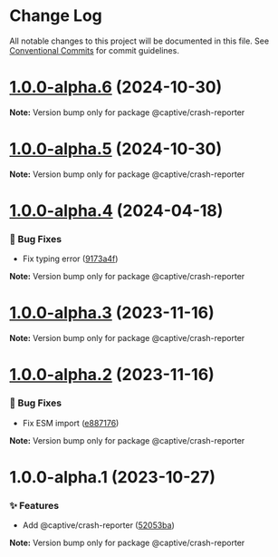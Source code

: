 # Change Log

All notable changes to this project will be documented in this file.
See [Conventional Commits](https://conventionalcommits.org) for commit guidelines.

# [1.0.0-alpha.6](https://github.com/Captive-Studio/es-packages/compare/@captive/crash-reporter@1.0.0-alpha.5...@captive/crash-reporter@1.0.0-alpha.6) (2024-10-30)

**Note:** Version bump only for package @captive/crash-reporter

# [1.0.0-alpha.5](https://github.com/Captive-Studio/es-packages/compare/@captive/crash-reporter@1.0.0-alpha.4...@captive/crash-reporter@1.0.0-alpha.5) (2024-10-30)

**Note:** Version bump only for package @captive/crash-reporter

# [1.0.0-alpha.4](https://github.com/Captive-Studio/es-packages/compare/@captive/crash-reporter@1.0.0-alpha.3...@captive/crash-reporter@1.0.0-alpha.4) (2024-04-18)

### 🐛 Bug Fixes

- Fix typing error ([9173a4f](https://github.com/Captive-Studio/es-packages/commit/9173a4f))

**Note:** Version bump only for package @captive/crash-reporter

# [1.0.0-alpha.3](https://github.com/Captive-Studio/es-packages/compare/@captive/crash-reporter@1.0.0-alpha.2...@captive/crash-reporter@1.0.0-alpha.3) (2023-11-16)

**Note:** Version bump only for package @captive/crash-reporter

# [1.0.0-alpha.2](https://github.com/Captive-Studio/es-packages/compare/@captive/crash-reporter@1.0.0-alpha.1...@captive/crash-reporter@1.0.0-alpha.2) (2023-11-16)

### 🐛 Bug Fixes

- Fix ESM import ([e887176](https://github.com/Captive-Studio/es-packages/commit/e887176))

**Note:** Version bump only for package @captive/crash-reporter

# 1.0.0-alpha.1 (2023-10-27)

### ✨ Features

- Add @captive/crash-reporter ([52053ba](https://github.com/Captive-Studio/es-packages/commit/52053ba))

**Note:** Version bump only for package @captive/crash-reporter
